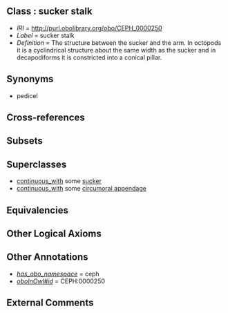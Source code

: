 
## Class : sucker stalk

 * *IRI* = http://purl.obolibrary.org/obo/CEPH_0000250
 * *Label* = sucker stalk
 * *Definition* = The structure between the sucker and the arm. In octopods it is a cyclindrical structure about the same width as the sucker and in decapodiforms it is constricted into a conical pillar.

## Synonyms

 * pedicel

## Cross-references


## Subsets


## Superclasses

 * [continuous_with](../../ceph#continuous/th/ceph#continuous_with.md) some [sucker](../../CEPH/48/CEPH_0000248.md)
 * [continuous_with](../../ceph#continuous/th/ceph#continuous_with.md) some [circumoral appendage](../../CEPH/08/CEPH_0000308.md)

## Equivalencies


## Other Logical Axioms


## Other Annotations

 * *[has_obo_namespace](../../ce/oboInOwl#hasOBONamespace.md)* = ceph
 * *[oboInOwl#id](../../id/oboInOwl#id.md)* = CEPH:0000250

## External Comments

